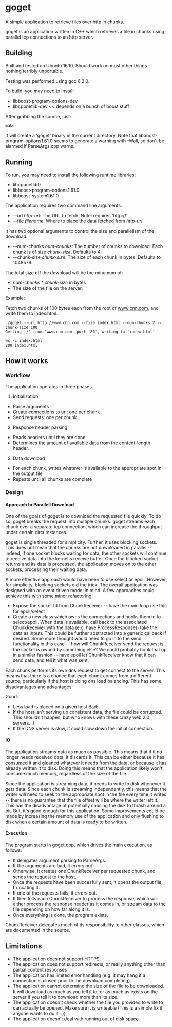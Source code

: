 # goget
A simple application to retrieve files over http in chunks.

goget is an application written in C++ which retrieves a file in chunks using parallel tcp connections to an http server.

## Building

Built and tested on Ubuntu 16.10. Should work on most other things -- nothing terribly unportable. 

Testing was performed using gcc 6.2.0.


To build, you may need to install:
 * libboost-program-options-dev
 * libcppnetlib-dev << depends on a bunch of boost stuff

 After grabbing the source, just:
 ```
 make
 ```
 It will create a 'goget' binary in the current directory.
 Note that libboost-program-options1.61.0 seems to generate a warning with -Wall, so don't be alarmed if ParseArgs.cpp warns.


## Running
To run, you may need to install the following runtime libraries:
  * libcppnetlib0
  * libboost-program-options1.61.0
  * libboost-system1.61.0

The application requires two command line arguments:
 * --url _http-url_: The URL to fetch. Note: requires 'http://'
 * --file _filename_: Where to place the data fetched from _http-url_.

It has two optional arguments to control the size and parallelism of the download:
 * --num-chunks _num-chunks_: The number of chunks to download. Each chunk is of size _chunk-size_. Defaults to 4.
 * --chunk-size _chunk-size_: The size of each chunk in bytes. Defaults to 1048576.

The total size off the download will be the minumum of:
 * _num-chunks_ * _chunk-size_ in bytes
 * The size of the file on the server.

Example:

Fetch two chunks of 100 bytes each from the root of www.cnn.com, and write them to index.html.
```
./goget --url http://www.cnn.com --file index.html --num-chunks 2 --chunk-size 100
Getting '/' from 'www.cnn.com' port '80', writing to 'index.html'

wc -c index.html 
200 index.html

```

## How it works

### Workflow
The application operates in three phases.
 
1. Initialization
 * Parse arguments
 * Create connections to url: one per chunk
 * Send requests: one per chunk
2. Response header parsing
 * Reads headers until they are done
 * Determines the amount of available data from the content-length header.
3. Data download
 * For each chunk, writes whatever is available to the appropriate spot in the output file
 * Repeats until all chunks are complete

### Design
#### Approach to Parallell Download
One of the goals of goget is to download the requested file quickly. To do so, goget breaks the request
into multiple chunks. goget streams each chunk over a separate tcp connection, which can increase the throughput under certain circumstances.

goget is single threaded for simplicity. Further, it uses blocking sockets. This does not mean that the chunks are not downloaded in parallel -- indeed, if one socket blocks waiting for data, the other sockets will continue to receive data into the kernel's receive buffer. Once the blocked socket returns and its data is processed, the application moves on to the other sockets, processing their waiting data.

A more effective approach would have been to use select or epoll. However, for simplicity, blocking sockets did the trick. The overall application was designed with an event driven model in mind. A few approaches could achieve this with some minor refactoring:
 * Expose the socket fd from ChunkReceiver -- have the main loop use this for epoll/select
 * Create a new class which owns the connections and hooks them in to select/epoll. When data is available, call back to the associated ChunkReceiver with the data (e.g. have ProcessResponse() take the data as input). This could be further abstracted into a generic callback if desired. Some more thought would need to go in to the send functionality in this case -- how will ChunkReceiver send the request is the socket is owned by something else? We could probably hook that up in a similar fashion -- have epoll let ChunkReceiver know that it can send data, and tell it what was sent.

Each chunk performs its own dns request to get connect to the server. This means that there is a chance that each chunk comes from a different source, particularly if the host is doing dns load balancing. This has some disadvantages and advantages:

Good:
 * Less load is placed on a given host
Bad:
 * If the host isn't serving up consistent data, the file could be corrupted. This shouldn't happen, but who knows with these crazy web 2.0 servers. :)
 * If the DNS server is slow, it could slow down the initial connection.

#### IO

The application streams data as much as possible. This means that if it no longer needs received data, it discards it. This can be either because it has consumed it and gleaned whatever it needs from the data, or because it has already written it to disk. Doing this means that the application likely won't consume much memory, regardless of the size of the file.

Since the application is streaming data, it needs to write to disk whenever it gets data. Since each chunk is streaming independently, this means that the writer will need to seek to the appropriate spot in the file every time it writes -- there is no guarantee that the file offset will be where the writer left it. This has the disadvantage of potentially causing the disk to thrash around a bit. But, it's good enough for this application. Some improvements could be made by increasing the memory use of the application and only flushing to disk when a certain amount of data is ready to be written.

#### Execution
The program starts in goget.cpp, which drives the main execution, as follows.

* It delegates argument parsing to ParseArgs.
* If the arguments are bad, it errors out
* Otherwise, it creates one ChunkReceiver per requested chunk, and sends the request to the host.
* Once the requests have been succesfully sent, it opens the output file, truncating it.
* If one of the requests fails, it errors out.
* It then tells each ChunkReceiver to process the response, which will either process the response
  header as it comes in, or stream data to the file depending on how far along it is.
* Once everything is done, the program exists.

ChunkReceiver delegates much of its responsibility to other classes, which are documented in the source.

## Limitations
 * The application does not support HTTPS
 * The application does not support redirects, or really anything other than partial content responses
 * The application has limited error handling (e.g. it may hang if a connection is closed prior to the download completing).
 * The application cannot determine the size of the file to be downloaded. It will download as much as you tell it to,
   or as much as exists on the server if you tell it to download more than its size.
 * The application doesn't check whether the file you provided to write to can actually be opened. Make sure it is writeable
    (This is a simple fix if anyone wants to do it. :))
 * The application doesn't deal with running out of disk space.

